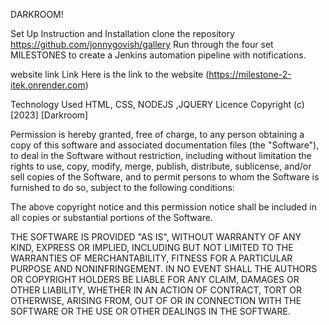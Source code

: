 DARKROOM!

Set Up Instruction and Installation
clone the repository https://github.com/jonnygovish/gallery
Run through the four set MILESTONES to create a Jenkins automation pipeline with notifications.



website link
Link
Here is the link to the website (https://milestone-2-itek.onrender.com)

Technology Used
HTML, CSS, NODEJS ,JQUERY 
Licence
Copyright (c) [2023] [Darkroom]

Permission is hereby granted, free of charge, to any person obtaining a copy of this software and associated documentation files (the "Software"), to deal in the Software without restriction, including without limitation the rights to use, copy, modify, merge, publish, distribute, sublicense, and/or sell copies of the Software, and to permit persons to whom the Software is furnished to do so, subject to the following conditions:

The above copyright notice and this permission notice shall be included in all copies or substantial portions of the Software.

THE SOFTWARE IS PROVIDED "AS IS", WITHOUT WARRANTY OF ANY KIND, EXPRESS OR IMPLIED, INCLUDING BUT NOT LIMITED TO THE WARRANTIES OF MERCHANTABILITY, FITNESS FOR A PARTICULAR PURPOSE AND NONINFRINGEMENT. IN NO EVENT SHALL THE AUTHORS OR COPYRIGHT HOLDERS BE LIABLE FOR ANY CLAIM, DAMAGES OR OTHER LIABILITY, WHETHER IN AN ACTION OF CONTRACT, TORT OR OTHERWISE, ARISING FROM, OUT OF OR IN CONNECTION WITH THE SOFTWARE OR THE USE OR OTHER DEALINGS IN THE SOFTWARE.